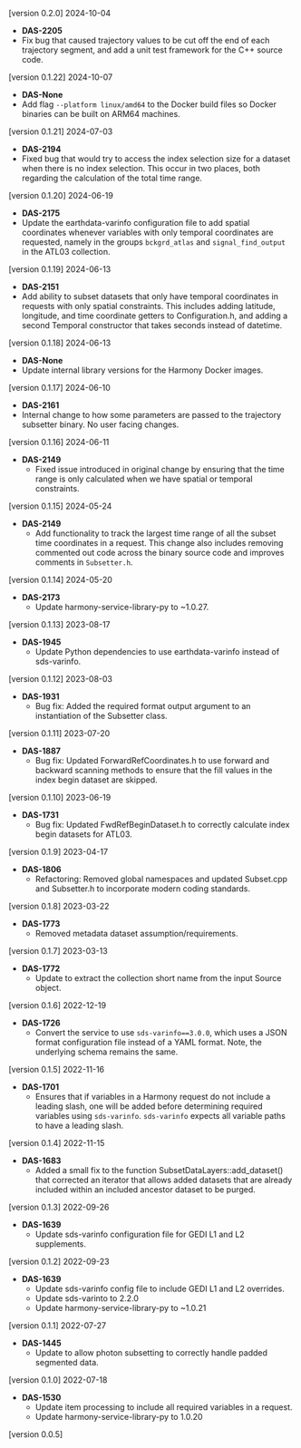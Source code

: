 [version 0.2.0] 2024-10-04

- **DAS-2205**
 - Fix bug that caused trajectory values to be cut off the end of each
   trajectory segment, and add a unit test framework for the C++ source code.

[version 0.1.22] 2024-10-07

- **DAS-None**
 - Add flag `--platform linux/amd64` to the Docker build files so Docker
   binaries can be built on ARM64 machines.

[version 0.1.21] 2024-07-03

- **DAS-2194**
 - Fixed bug that would try to access the index selection size for a dataset
   when there is no index selection. This occur in two places, both regarding
   the calculation of the total time range.

[version 0.1.20] 2024-06-19

- **DAS-2175**
 - Update the earthdata-varinfo configuration file to add spatial coordinates
   whenever variables with only temporal coordinates are requested, namely in
   the groups `bckgrd_atlas` and `signal_find_output` in the ATL03 collection.

[version 0.1.19] 2024-06-13

- **DAS-2151**
 - Add ability to subset datasets that only have temporal coordinates
   in requests with only spatial constraints. This includes adding
   latitude, longitude, and time coordinate getters to Configuration.h,
   and adding a second Temporal constructor that takes seconds instead
   of datetime.

[version 0.1.18] 2024-06-13

- **DAS-None**
 - Update internal library versions for the Harmony Docker images.

[version 0.1.17] 2024-06-10

- **DAS-2161**
 - Internal change to how some parameters are passed to the trajectory subsetter
   binary. No user facing changes.

[version 0.1.16] 2024-06-11

- **DAS-2149**
  - Fixed issue introduced in original change by ensuring that the time
    range is only calculated when we have spatial or temporal constraints.

[version 0.1.15] 2024-05-24

- **DAS-2149**
  - Add functionality to track the largest time range of all the subset time
    coordinates in a request. This change also includes removing commented
    out code across the binary source code and improves comments in
    `Subsetter.h`.

[version 0.1.14] 2024-05-20

- **DAS-2173**
  - Update harmony-service-library-py to ~1.0.27.

[version 0.1.13] 2023-08-17

- **DAS-1945**
  - Update Python dependencies to use earthdata-varinfo instead of sds-varinfo.

[version 0.1.12] 2023-08-03

- **DAS-1931**
  - Bug fix: Added the required format output argument to an instantiation of the
    Subsetter class.


[version 0.1.11] 2023-07-20

- **DAS-1887**
  - Bug fix: Updated ForwardRefCoordinates.h to use forward and backward scanning
    methods to ensure that the fill values in the index begin dataset are skipped.

[version 0.1.10] 2023-06-19

- **DAS-1731**
  - Bug fix: Updated FwdRefBeginDataset.h to correctly calculate index begin
    datasets for ATL03.

[version 0.1.9] 2023-04-17

- **DAS-1806**
  - Refactoring: Removed global namespaces and updated Subset.cpp and
    Subsetter.h to incorporate modern coding standards.

[version 0.1.8] 2023-03-22

- **DAS-1773**
  - Removed metadata dataset assumption/requirements.

[version 0.1.7] 2023-03-13

- **DAS-1772**
  - Update to extract the collection short name from the input Source object.

[version 0.1.6] 2022-12-19

- **DAS-1726**
  - Convert the service to use `sds-varinfo==3.0.0`, which uses a JSON format
    configuration file instead of a YAML format. Note, the underlying schema
	remains the same.

[version 0.1.5] 2022-11-16

- **DAS-1701**
  - Ensures that if variables in a Harmony request do not include a leading
    slash, one will be added before determining required variables using
    `sds-varinfo`. `sds-varinfo` expects all variable paths to have a leading
    slash.

[version 0.1.4] 2022-11-15

- **DAS-1683**
  - Added a small fix to the function SubsetDataLayers::add_dataset() that corrected an iterator that allows added datasets that are already included within an included ancestor dataset to be purged.

[version 0.1.3] 2022-09-26

- **DAS-1639**
  - Update sds-varinfo configuration file for GEDI L1 and L2 supplements.

[version 0.1.2] 2022-09-23

- **DAS-1639**
   - Update sds-varinfo config file to include GEDI L1 and L2 overrides.
   - Update sds-varinto to 2.2.0
   - Update harmony-service-library-py to ~1.0.21

[version 0.1.1] 2022-07-27

- **DAS-1445**
   - Update to allow photon subsetting to correctly handle padded segmented data.

[version 0.1.0] 2022-07-18

- **DAS-1530**
   - Update item processing to include all required variables in a request.
   - Update harmony-service-library-py to 1.0.20

[version 0.0.5]
